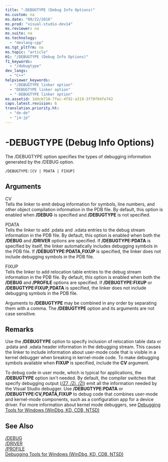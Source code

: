 ```yaml
---
title: "-DEBUGTYPE (Debug Info Options)"
ms.custom: na
ms.date: "09/22/2016"
ms.prod: "visual-studio-dev14"
ms.reviewer: na
ms.suite: na
ms.technology: 
  - "devlang-cpp"
ms.tgt_pltfrm: na
ms.topic: "article"
H1: "/DEBUGTYPE (Debug Info Options)"
f1_keywords: 
  - "/debugtype"
dev_langs: 
  - "C++"
helpviewer_keywords: 
  - "/DEBUGTYPE linker option"
  - "DEBUGTYPE linker option"
  - "-DEBUGTYPE linker option"
ms.assetid: 1ddcb718-7fec-4f92-a319-3f70f04fe742
caps.latest.revision: 6
translation.priority.ht: 
  - "de-de"
  - "ja-jp"
---
```

# -DEBUGTYPE (Debug Info Options)
The /DEBUGTYPE option specifies the types of debugging information generated by the /DEBUG option.  
  
```  
/DEBUGTYPE:[CV | PDATA | FIXUP]  
```  
  
## Arguments  
 CV  
 Tells the linker to emit debug information for symbols, line numbers, and other object compilation information in the PDB file. By default, this option is enabled when **/DEBUG** is specified and **/DEBUGTYPE** is not specified.  
  
 PDATA  
 Tells the linker to add .pdata and .xdata entries to the debug stream information in the PDB file. By default, this option is enabled when both the **/DEBUG** and **/DRIVER** options are specified. If **/DEBUGTYPE:PDATA** is specified by itself, the linker automatically includes debugging symbols in the PDB file. If **/DEBUGTYPE:PDATA,FIXUP** is specified, the linker does not include debugging symbols in the PDB file.  
  
 FIXUP  
 Tells the linker to add relocation table entries to the debug stream information in the PDB file. By default, this option is enabled when both the **/DEBUG** and **/PROFILE** options are specified. If **/DEBUGTYPE:FIXUP** or **/DEBUGTYPE:FIXUP,PDATA** is specified, the linker does not include debugging symbols in the PDB file.  
  
 Arguments to **/DEBUGTYPE** may be combined in any order by separating them with a comma. The **/DEBUGTYPE** option and its arguments are not case sensitive.  
  
## Remarks  
 Use the **/DEBUGTYPE** option to specify inclusion of relocation table data or .pdata and .xdata header information in the debugging stream. This causes the linker to include information about user-mode code that is visible in a kernel debugger when breaking in kernel-mode code. To make debugging symbols available when **FIXUP** is specified, include the **CV** argument.  
  
 To debug code in user mode, which is typical for applications, the **/DEBUGTYPE** option isn't needed. By default, the compiler switches that specify debugging output ([/Z7, /Zi, /ZI](../vs140/-z7---zi---zi--debug-information-format-.md)) emit all the information needed by the Visual Studio debugger. Use **/DEBUGTYPE:PDATA** or **/DEBUGTYPE:CV,PDATA,FIXUP** to debug code that combines user-mode and kernel-mode components, such as a configuration app for a device driver. For more information about kernel mode debuggers, see [Debugging Tools for Windows (WinDbg, KD, CDB, NTSD)](http://go.microsoft.com/fwlink/p?LinkID=285651)  
  
## See Also  
 [/DEBUG](../vs140/-debug--generate-debug-info-.md)   
 [/DRIVER](../vs140/-driver--windows-nt-kernel-mode-driver-.md)   
 [/PROFILE](../vs140/-profile--performance-tools-profiler-.md)   
 [Debugging Tools for Windows (WinDbg, KD, CDB, NTSD)](http://go.microsoft.com/fwlink/p?LinkID=285651)